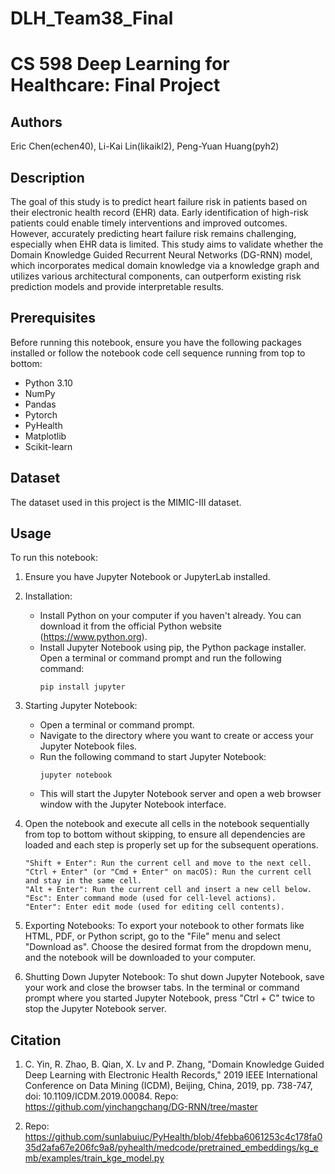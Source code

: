 # DLH_Team38_Final

# CS 598 Deep Learning for Healthcare: Final Project

## Authors
Eric Chen(echen40), Li-Kai Lin(likaikl2), Peng-Yuan Huang(pyh2)

## Description
The goal of this study is to predict heart failure risk in patients based on their electronic health record (EHR) data. Early identification of high-risk patients could enable timely interventions and improved outcomes. However, accurately predicting heart failure risk remains challenging, especially when EHR data is limited. This study aims to validate whether the Domain Knowledge Guided Recurrent Neural Networks (DG-RNN) model, which incorporates medical domain knowledge via a knowledge graph and utilizes various architectural components, can outperform existing risk prediction models and provide interpretable results.


## Prerequisites
Before running this notebook, ensure you have the following packages installed or follow the notebook code cell sequence running from top to bottom:
- Python 3.10
- NumPy
- Pandas
- Pytorch
- PyHealth
- Matplotlib
- Scikit-learn

## Dataset

The dataset used in this project is the MIMIC-III dataset.

## Usage
To run this notebook:
1. Ensure you have Jupyter Notebook or JupyterLab installed.
2. Installation:
   - Install Python on your computer if you haven't already. You can download it from the official Python website (https://www.python.org).
   - Install Jupyter Notebook using pip, the Python package installer. Open a terminal or command prompt and run the following command:
     ```
     pip install jupyter
     ```

    
3. Starting Jupyter Notebook:
   - Open a terminal or command prompt.
   - Navigate to the directory where you want to create or access your Jupyter Notebook files.
   - Run the following command to start Jupyter Notebook:
     ```
     jupyter notebook
     ```
   - This will start the Jupyter Notebook server and open a web browser window with the Jupyter Notebook interface.

  
4. Open the notebook and execute all cells in the notebook sequentially from top to bottom without skipping, to ensure all dependencies are loaded and each step is properly set up for the subsequent operations.
   ```
   "Shift + Enter": Run the current cell and move to the next cell.
   "Ctrl + Enter" (or "Cmd + Enter" on macOS): Run the current cell and stay in the same cell.
   "Alt + Enter": Run the current cell and insert a new cell below.
   "Esc": Enter command mode (used for cell-level actions).
   "Enter": Enter edit mode (used for editing cell contents).
   ```


5. Exporting Notebooks: To export your notebook to other formats like HTML, PDF, or Python script, go to the "File" menu and select "Download as". Choose the desired format from the dropdown menu, and the notebook will be downloaded to your computer.

6. Shutting Down Jupyter Notebook: To shut down Jupyter Notebook, save your work and close the browser tabs. In the terminal or command prompt where you started Jupyter Notebook, press "Ctrl + C" twice to stop the Jupyter Notebook server.

## Citation
1. C. Yin, R. Zhao, B. Qian, X. Lv and P. Zhang, "Domain Knowledge Guided Deep Learning with Electronic Health Records," 2019 IEEE International Conference on Data Mining (ICDM), Beijing, China, 2019, pp. 738-747, doi: 10.1109/ICDM.2019.00084. Repo: https://github.com/yinchangchang/DG-RNN/tree/master

2. Repo: https://github.com/sunlabuiuc/PyHealth/blob/4febba6061253c4c178fa035d2afa67e206fc9a8/pyhealth/medcode/pretrained_embeddings/kg_emb/examples/train_kge_model.py

